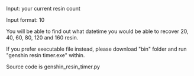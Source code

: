 Input: your current resin count

Input format: 10

You will be able to find out what datetime you would be able to recover 20, 40, 60, 80, 120 and 160 resin.

If you prefer executable file instead, please download "bin" folder and run "genshin resin timer.exe" within.

Source code is genshin_resin_timer.py

